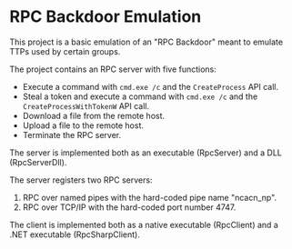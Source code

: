 # RPC Backdoor Emulation

This project is a basic emulation of an "RPC Backdoor" meant to emulate TTPs used by certain groups.

The project contains an RPC server with five functions:
 * Execute a command with `cmd.exe /c` and the `CreateProcess` API call.
 * Steal a token and execute a command with `cmd.exe /c` and the `CreateProcessWithTokenW` API call.
 * Download a file from the remote host.
 * Upload a file to the remote host.
 * Terminate the RPC server.

The server is implemented both as an executable (RpcServer) and a DLL (RpcServerDll).

The server registers two RPC servers:
1. RPC over named pipes with the hard-coded pipe name "ncacn_np".
2. RPC over TCP/IP with the hard-coded port number 4747.

The client is implemented both as a native executable (RpcClient) and a .NET executable (RpcSharpClient).

